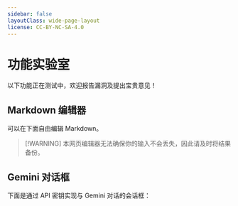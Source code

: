 ```yaml
---
sidebar: false
layoutClass: wide-page-layout
license: CC-BY-NC-SA-4.0
---
```


# 功能实验室

以下功能正在测试中，欢迎报告漏洞及提出宝贵意见！

## Markdown 编辑器

可以在下面自由编辑 Markdown。

> [!WARNING] 本网页编辑器无法确保你的输入不会丢失，因此请及时将结果备份。

<ClientOnly>
  <MarkdownPlayground title="Akademia Markdown 编辑器" />
</ClientOnly>

## Gemini 对话框

下面是通过 API 密钥实现与 Gemini 对话的会话框：

<GeminiChat />
